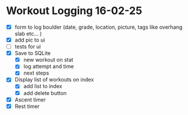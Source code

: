 # Workout Logging 16-02-25
- [x] form to log boulder (date, grade, location, picture, tags like overhang slab etc... )
- [x] add pic to ui
- [ ] tests for ui
- [x] Save to SQLite
	- [x] new workout on stat
	- [x] log attempt and time
	- [x] next steps
- [x] Display list of workouts on index
	- [x] add list to index
	- [x] add delete button
- [x] Ascent timer
- [x] Rest timer